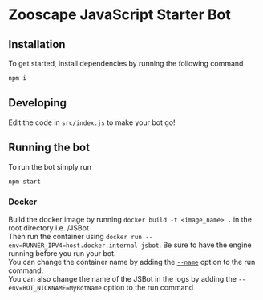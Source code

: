 # Zooscape JavaScript Starter Bot

## Installation

To get started, install dependencies by running the following command

```sh
npm i
```

## Developing

Edit the code in `src/index.js` to make your bot go! 

## Running the bot

To run the bot simply run

```sh
npm start
```

### Docker
Build the docker image by running `docker build -t <image_name> .` in the root directory i.e. /JSBot  
Then run the container using `docker run --env=RUNNER_IPV4=host.docker.internal jsbot`. Be sure to have the engine running before you run your bot.  
You can change the container name by adding the [`--name`](https://docs.docker.com/engine/reference/commandline/run/#name) option to the run command.  
You can also change the name of the JSBot in the logs by adding the `--env=BOT_NICKNAME=MyBotName` option to the run command  
